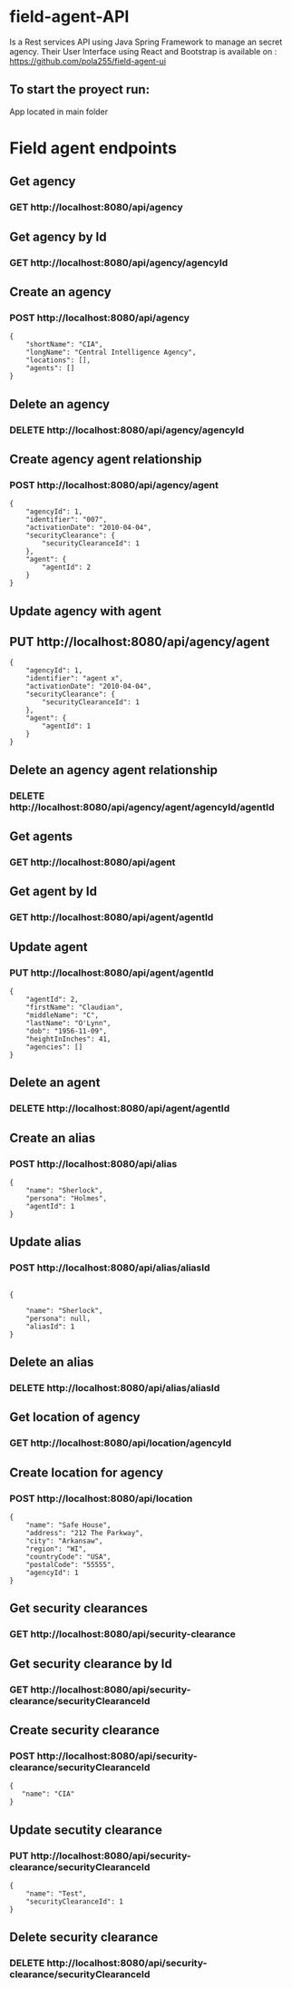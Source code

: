 # field-agent-API 
Is a Rest services API using Java Spring Framework to manage an secret agency. Their User Interface using React and Bootstrap is available on : https://github.com/pola255/field-agent-ui
## To start the proyect run: 
App located in main folder
# Field agent endpoints

## Get agency
### GET http://localhost:8080/api/agency

## Get agency by Id
### GET http://localhost:8080/api/agency/agencyId

## Create an agency
### POST  http://localhost:8080/api/agency  
``` Content-Type: application/json
{
    "shortName": "CIA",
    "longName": "Central Intelligence Agency",
    "locations": [],
    "agents": []
}
```
## Delete an agency
### DELETE http://localhost:8080/api/agency/agencyId 

## Create agency agent relationship

### POST http://localhost:8080/api/agency/agent 

``` Content-Type: application/json
{
    "agencyId": 1,
    "identifier": "007",
    "activationDate": "2010-04-04",
    "securityClearance": {
        "securityClearanceId": 1
    },
    "agent": {
        "agentId": 2
    }
}
```
## Update agency with agent

## PUT http://localhost:8080/api/agency/agent 
``` Content-Type: application/json
{
    "agencyId": 1,
    "identifier": "agent x",
    "activationDate": "2010-04-04",
    "securityClearance": {
        "securityClearanceId": 1
    },
    "agent": {
        "agentId": 1
    }
}
```
## Delete an agency agent relationship
### DELETE http://localhost:8080/api/agency/agent/agencyId/agentId 

## Get agents
### GET http://localhost:8080/api/agent 

## Get agent by Id
### GET http://localhost:8080/api/agent/agentId 

## Update agent
### PUT http://localhost:8080/api/agent/agentId 

```Content-Type: application/json
{
    "agentId": 2,
    "firstName": "Claudian",
    "middleName": "C",
    "lastName": "O'Lynn",
    "dob": "1956-11-09",
    "heightInInches": 41,
    "agencies": []
}
```
## Delete an agent
### DELETE http://localhost:8080/api/agent/agentId 

## Create an alias
### POST http://localhost:8080/api/alias 

```Content-Type: application/json
{
    "name": "Sherlock",
    "persona": "Holmes",
    "agentId": 1
}
```
## Update alias
### POST http://localhost:8080/api/alias/aliasId  
```Content-Type: application/json

{

    "name": "Sherlock",
    "persona": null,
    "aliasId": 1
}
```
## Delete an alias
### DELETE http://localhost:8080/api/alias/aliasId  

## Get location of agency
### GET http://localhost:8080/api/location/agencyId 

## Create location for agency
### POST http://localhost:8080/api/location 
```Content-Type: application/json
{
    "name": "Safe House",
    "address": "212 The Parkway",
    "city": "Arkansaw",
    "region": "WI",
    "countryCode": "USA",
    "postalCode": "55555",
    "agencyId": 1
}
```
## Get security clearances
### GET http://localhost:8080/api/security-clearance

## Get security clearance by Id
### GET http://localhost:8080/api/security-clearance/securityClearanceId 

## Create security clearance
### POST  http://localhost:8080/api/security-clearance/securityClearanceId 
```Content-Type: application/json
{
   "name": "CIA"
}
```
## Update secutity clearance
### PUT http://localhost:8080/api/security-clearance/securityClearanceId 
```Content-Type: application/json
{
    "name": "Test",
    "securityClearanceId": 1
}
```
## Delete security clearance
### DELETE http://localhost:8080/api/security-clearance/securityClearanceId 
